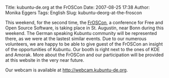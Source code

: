 Title: kubuntu-de.org at the FrOSCon
Date: 2007-08-25 17:38
Author: Monika Eggers
Tags: English
Slug: kubuntu-deorg-at-the-froscon

This weekend, for the second time, the
[FrOSCon](http://www.froscon.org/ "http://www.froscon.org"), a conference for Free and Open Source Software, is taking place
in St. Augustin, near Bonn during this weekend. The German speaking
Kubuntu community will be represented there, as we were at the lastest
similar events. Due to our numerous volunteers, we are happy to be able
to give guest of the FrOSCon an insight of the opportunities of Kubuntu.
Our booth is right next to the ones of KDE and Amorak. More about the
FrOSCon and our participation will be provided at this website in the
very near future.


Our webcam is available at <http://webcam.kubuntu-de.org>.


<!--break--><!--break-->
